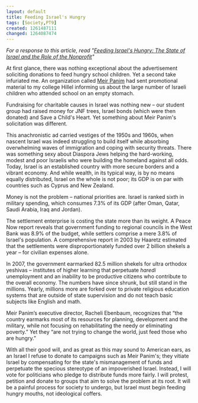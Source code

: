 ```yaml
---
layout: default
title: Feeding Israel's Hungry
tags: [Society,PT9]
created: 1261487111
changed: 1264087474
---
```

<p><em>For a response to this article, read &quot;</em><a href="http://presentense.org/magazine/feeding-israel%E2%80%99s-hungry"><em>Feeding Israel's Hungry:&nbsp;The State of Israel and the Role of the Nonprofit</em></a><em>&quot;</em></p>
<p>At first glance, there was nothing exceptional about the advertisement soliciting donations to feed hungry school children. Yet a second take infuriated me. An organization called <a href="http://www.meirpanim.org">Meir Panim</a> had sent promotional material to my college Hillel informing us about the large number of Israeli children who attended school on an empty stomach.</p>
<p>Fundraising for charitable causes in Israel was nothing new &ndash; our student group had raised money for JNF trees, Israel bonds (which were then donated) and Save a Child's Heart. Yet something about Meir Panim's solicitation was different.</p>
<p>This anachronistic ad carried vestiges of the 1950s and 1960s, when nascent Israel was indeed struggling to build itself while absorbing overwhelming waves of immigration and coping with security threats. There was something sexy about Diaspora Jews helping the hard-working, modest and poor Israelis who were building the homeland against all odds. Today, Israel is an established country with more secure borders and a vibrant economy. And while wealth, in its typical way, is by no means equally distributed, Israel on the whole is not poor; its GDP is on par with countries such as Cyprus and New Zealand.</p>
<p>Money is not the problem &ndash; national priorities are. Israel is ranked sixth in military spending, which consumes 7.3% of its GDP (after Oman, Qatar, Saudi Arabia, Iraq and Jordan).</p>
<p>The settlement enterprise is costing the state more than its weight. A Peace Now report reveals that government funding to regional councils in the West Bank was 8.9% of the budget, while settlers comprise a mere 3.8% of Israel's population. A comprehensive report in 2003 by Haaretz estimated that the settlements were disproportionately funded over 2 billion shekels a year &ndash; for civilian expenses alone.</p>
<p>In 2007, <span class="t13">the government earmarked 82.5 </span>million shekels for ultra orthodox yeshivas &ndash; institutes of higher learning that perpetuate <i>haredi</i><span style="font-style: normal;"> unemployment and an inability to be productive citizens who contribute to the overall economy. The numbers have since shrunk, but still stand in the millions. Yearly, millions more are forked over to private religious education systems that are outside of state supervision and do not teach basic subjects like English and math. </span></p>
<p>Meir Panim&rsquo;s executive director, Racheli Ebenbaum, recognizes that &ldquo;the country earmarks most of its resources for planning, development and the military, while not focusing on rehabilitating the needy or eliminating poverty.&rdquo; Yet they &ldquo;are not trying to change the world, just feed those who are hungry.&rdquo; <o:p></o:p></p>
<p>With all their good will, and as great as this may sound to American ears, as an Israel I refuse to donate to campaigns such as Meir Panim's; they vitiate Israel by compensating for the state's mismanagement of funds and perpetuate the specious stereotype of an impoverished Israel. Instead, I will vote for politicians who pledge to distribute funds more fairly. I will protest, petition and donate to groups that aim to solve the problem at its root. It will be a painful process for society to undergo, but Israel must begin feeding hungry mouths, not ideological coffers.</p>